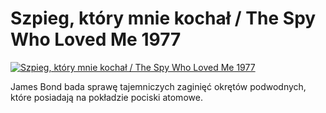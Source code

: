Szpieg, który mnie kochał / The Spy Who Loved Me 1977 
=============
[![Szpieg, który mnie kochał / The Spy Who Loved Me 1977 ](http://vidos.pl/images/player.gif)](http://vidos.pl/szpieg-ktory-mnie-kochal-the-spy-who-loved-me-1977)

 James Bond bada sprawę tajemniczych zaginięć okrętów podwodnych, które posiadają na pokładzie pociski atomowe.
